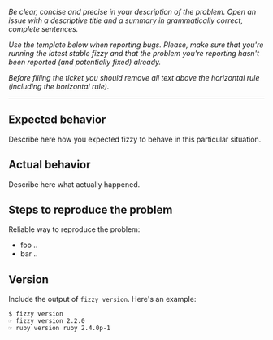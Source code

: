 *Be clear, concise and precise in your description of the problem.
Open an issue with a descriptive title and a summary in grammatically correct,
complete sentences.*

*Use the template below when reporting bugs. Please, make sure that
you're running the latest stable fizzy and that the problem you're reporting
hasn't been reported (and potentially fixed) already.*

*Before filling the ticket you should remove all text above the horizontal
rule (including the horizontal rule).*

--------

## Expected behavior

Describe here how you expected fizzy to behave in this particular situation.

## Actual behavior

Describe here what actually happened.

## Steps to reproduce the problem

Reliable way to reproduce the problem:

* foo ..
* bar ..

## Version

Include the output of `fizzy version`. Here's an example:

```
$ fizzy version
☞ fizzy version 2.2.0
☞ ruby version ruby 2.4.0p-1
```
